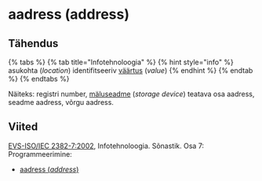 # aadress \(address\)

## Tähendus

{% tabs %}
{% tab title="Infotehnoloogia" %}
{% hint style="info" %}
asukohta \(_location_\) identifitseeriv [väärtus](andmevaeaertus-data-value.md) \(_value_\)
{% endhint %}
{% endtab %}
{% endtabs %}

Näiteks: registri number, [mäluseadme](maeluseade-storage-device.md) \(_storage device_\) teatava osa aadress, seadme aadress, võrgu aadress.

## Viited

[EVS-ISO/IEC 2382-7:2002](https://www.evs.ee/et/evs-iso-iec-2382-7-2002), Infotehnoloogia. Sõnastik. Osa 7: Programmeerimine:

* [aadress \(_address_\)](http://www.eki.ee/dict/its/index.cgi?Q=D0FEB087-6C03-1014-88DC-FC5F0DBED45A&F=GUID&C01=1&C02=0&C10=1)

